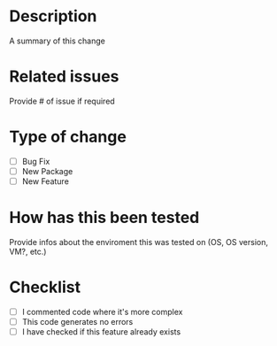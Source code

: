 # Description
A summary of this change

# Related issues
Provide # of issue if required

# Type of change
- [ ] Bug Fix
- [ ] New Package
- [ ] New Feature

# How has this been tested
Provide infos about the enviroment this was tested on (OS, OS version, VM?, etc.)

# Checklist
- [ ] I commented code where it's more complex
- [ ] This code generates no errors
- [ ] I have checked if this feature already exists
